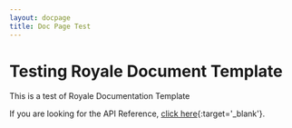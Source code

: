 ```yaml
---
layout: docpage
title: Doc Page Test
---
```


# Testing Royale Document Template

This is a test of Royale Documentation Template

If you are looking for the API Reference, [click here](http://apacheroyaleci.westus2.cloudapp.azure.com:8080/job/Royale_ASDoc_Example/lastSuccessfulBuild/artifact/examples/royale/ASDoc/bin/js-debug/index.html){:target='_blank'}.

